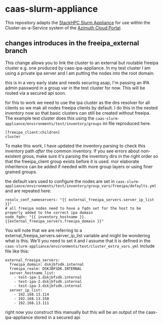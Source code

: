 # caas-slurm-appliance

This repository adapts the [StackHPC Slurm Appliance](https://github.com/stackhpc/ansible-slurm-appliance)
for use within the Cluster-as-a-Service system of the [Azimuth Cloud Portal](https://github.com/stackhpc/azimuth).

## changes introduces in the freeipa_external branch
This change allows you to link the cluster to an external but routable freeipa cluster e.g. one produced by caas-ipa-appliance. In my test cluster I am using a private ipa server and I am putting the nodes into the root domain. 

this is in a very early state and needs securing asap, I'm passing an IPA admin password in a group var in the test cluster for now. This will be routed via a secured api soon.

for this to work  we need to use the ipa cluster as the dns resolver for all clients so we mak all nodes freeipa clients by default. I do this in the nested inventory now so that basic clusters can still be created without freeipa. The example test cluster does this using the `caas-slurm-appliance/environments/test/inventory/groups` ini file reproduced here. 
```
[freeipa_client:children]
cluster
```
To make this work, I have updated the inventory parsing to check this inventory path *after* the common inventory. If you see errors about non-existent grous, make sure it's parsing the inventory dirs in the right order so that the freeipa_client group exists before it is used. mor elaborate inheritence can be added if needed with more group layers or using finer grained groups.

the default vars used to configure the nodes are set in `caas-slurm-appliance/environments/test/inventory/group_vars/freeipa/defaylts.yml` and are repeated here:
```
resolv_conf_nameservers: "{{ external_freeipa_servers.server_ip_list }}"
# all freeipa nodes need to have a fqdn set for the host to be properly added to the correct ipa domain
node_fqdn: "{{ inventory_hostname }}.{{external_freeipa_servers.freeipa_domain }}"
```
You will note that we are referring to a  external_freeipa_servers.server_ip_list variable and might be wondering what is this. We'll you need to set it and I assume that it is defined in the `caas-slurm-appliance/environments/test/cluster_extra_vars.yml` include file like this:
```
external_freeipa_servers:
  freeipa_domain: dskjbfsdk.internal
  freeipa_realm: DSKJBFSDK.INTERNAL
  server_hostname_list:
    - test-ipa-1.dskjbfsdk.internal
    - test-ipa-2.dskjbfsdk.internal
    - test-ipa-3.dskjbfsdk.internal
  server_ip_list:
    - 192.168.13.114
    - 192.168.13.150
    - 192.168.13.111
```
right now you construct this manually but this will be an output of the caas-ipa-appliance stored in a secured api
